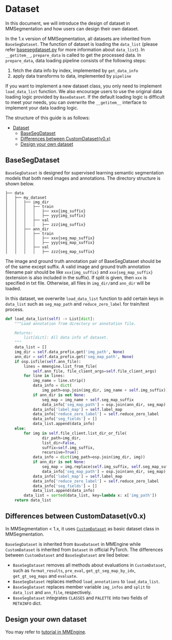 # Dataset

In this document, we will introduce the design of dataset in MMSegmentation and how users can design their own dataset.

In the 1.x version of MMSegmentation, all datasets are inherited from `BaseSegDataset`.
The function of dataset is loading the `data_list` (please refer [basesegdataset.py](https://github.com/open-mmlab/mmsegmentation/blob/1.x/mmseg/datasets/basesegdataset.py) for more information about `data_list`).
In `__getitem__`, `prepare_data` is called to get the processed data.
In `prepare_data`, data loading pipeline consists of the following steps:

1. fetch the data info by index, implemented by `get_data_info`
2. apply data transforms to data, implemented by `pipeline`

If you want to implement a new dataset class, you only need to implement `load_data_list` function. We also encourage users to use the original data loading logic provided by `BaseDataset`.
If the default loading logic is difficult to meet your needs, you can overwrite the `__getitem__` interface to implement your data loading logic.

The structure of this guide is as follows:

- [Dataset](#dataset)
  - [BaseSegDataset](#BaseSegDataset)
  - [Differences between CustomDataset(v0.x)](<#Differences-between-CustomDataset(v0.x)>)
  - [Design your own dataset](#design-your-own-dataset)

## BaseSegDataset

`BaseSegDataset` is designed for supervised learning semantic segmentation models that both need images and annotations. The directory structure is shown below.

```none
├── data
│   ├── my_dataset
│   │   ├── img_dir
│   │   │   ├── train
│   │   │   │   ├── xxx{img_suffix}
│   │   │   │   ├── yyy{img_suffix}
│   │   │   ├── val
│   │   │   │   ├── zzz{img_suffix}
│   │   ├── ann_dir
│   │   │   ├── train
│   │   │   │   ├── xxx{seg_map_suffix}
│   │   │   │   ├── yyy{seg_map_suffix}
│   │   │   ├── val
│   │   │   │   ├── zzz{seg_map_suffix}

```

The image and ground truth annotation pair of BaseSegDataset should be of the same except suffix.
A valid image and ground truth annotation filename pair should be like `xxx{img_suffix}` and `xxx{seg_map_suffix}` (extension is also included
in the suffix). If split is given, then `xxx` is specified in txt file.
Otherwise, all files in `img_dir/`and `ann_dir` will be loaded.

In this dataset, we overwrite `load_data_list` function to add certain keys in `data_list` such as `seg_map_path` and `reduce_zero_label` for train/test process.

```python
def load_data_list(self) -> List[dict]:
    """Load annotation from directory or annotation file.

    Returns:
        list[dict]: All data info of dataset.
    """
    data_list = []
    img_dir = self.data_prefix.get('img_path', None)
    ann_dir = self.data_prefix.get('seg_map_path', None)
    if osp.isfile(self.ann_file):
        lines = mmengine.list_from_file(
            self.ann_file, file_client_args=self.file_client_args)
        for line in lines:
            img_name = line.strip()
            data_info = dict(
                img_path=osp.join(img_dir, img_name + self.img_suffix))
            if ann_dir is not None:
                seg_map = img_name + self.seg_map_suffix
                data_info['seg_map_path'] = osp.join(ann_dir, seg_map)
            data_info['label_map'] = self.label_map
            data_info['reduce_zero_label'] = self.reduce_zero_label
            data_info['seg_fields'] = []
            data_list.append(data_info)
    else:
        for img in self.file_client.list_dir_or_file(
                dir_path=img_dir,
                list_dir=False,
                suffix=self.img_suffix,
                recursive=True):
            data_info = dict(img_path=osp.join(img_dir, img))
            if ann_dir is not None:
                seg_map = img.replace(self.img_suffix, self.seg_map_suffix)
                data_info['seg_map_path'] = osp.join(ann_dir, seg_map)
            data_info['label_map'] = self.label_map
            data_info['reduce_zero_label'] = self.reduce_zero_label
            data_info['seg_fields'] = []
            data_list.append(data_info)
        data_list = sorted(data_list, key=lambda x: x['img_path'])
    return data_list
```

## Differences between CustomDataset(v0.x)

In MMSegmentation \< 1.x, it uses [`CustomDataset`](https://github.com/open-mmlab/mmsegmentation/blob/master/mmseg/datasets/custom.py#L19) as basic dataset class in MMSegmentation.

`BaseSegDataset` is inherited from `BaseDataset` in MMEngine while `CustomDataset` is inherited from `Dataset` in official PyTorch. The differences between `CustomDataset` and `BaseSegDataset` are lied below:

- `BaseSegDataset` removes all methods about evaluations in `CustomDataset`, such as `format_results`, `pre_eval`, `get_gt_seg_map_by_idx`, `get_gt_seg_maps` and `evaluate`.
- `BaseSegDataset` replaces method `load_annotations` to `load_data_list`.
- `BaseSegDataset` replaces member variable `img_infos` and `split` to `data_list` and `ann_file`, respectively.
- `BaseSegDataset` integrates `CLASSES` and `PALETTE` into two fields of `METAINFO` dict.

## Design your own dataset

You may refer to [tutorial in MMEngine](https://github.com/open-mmlab/mmengine/blob/main/docs/en/tutorials/basedataset.md).
